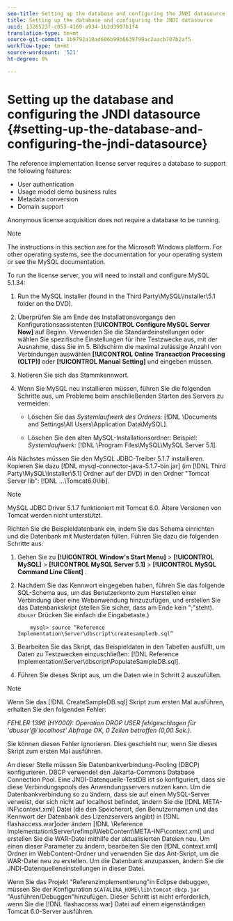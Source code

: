 ```yaml
---
seo-title: Setting up the database and configuring the JNDI datasource
title: Setting up the database and configuring the JNDI datasource
uuid: 1326523f-c053-4169-a934-1b2d3907b1f4
translation-type: tm+mt
source-git-commit: 1b9792a10ad606b99b6639799ac2aacb707b2af5
workflow-type: tm+mt
source-wordcount: '521'
ht-degree: 0%

---
```



# Setting up the database and configuring the JNDI datasource {#setting-up-the-database-and-configuring-the-jndi-datasource}

The reference implementation license server requires a database to support the following features:

* User authentication
* Usage model demo business rules
* Metadata conversion
* Domain support

Anonymous license acquisition does not require a database to be running.

>[!NOTE]
>
>The instructions in this section are for the Microsoft Windows platform. For other operating systems, see the documentation for your operating system or see the MySQL documentation.

To run the license server, you will need to install and configure MySQL 5.1.34:

1. Run the MySQL installer (found in the Third Party\MySQL\Installer\5.1 folder on the DVD).
1. Überprüfen Sie am Ende des Installationsvorgangs den Konfigurationsassistenten **[!UICONTROL Configure MySQL Server Now]** auf Beginn. Verwenden Sie die Standardeinstellungen oder wählen Sie spezifische Einstellungen für Ihre Testzwecke aus, mit der Ausnahme, dass Sie im 5. Bildschirm die maximal zulässige Anzahl von Verbindungen auswählen **[!UICONTROL Online Transaction Processing (OLTP)]** oder **[!UICONTROL Manual Setting]** und eingeben müssen.

1. Notieren Sie sich das Stammkennwort.
1. Wenn Sie MySQL neu installieren müssen, führen Sie die folgenden Schritte aus, um Probleme beim anschließenden Starten des Servers zu vermeiden:

   * Löschen Sie das *Systemlaufwerk des Ordners:* [!DNL \Documents and Settings\All Users\Application Data\MySQL].

   * Löschen Sie den alten MySQL-Installationsordner: Beispiel: *Systemlaufwerk:* [!DNL \Program Files\MySQL\MySQL Server 5.1].

Als Nächstes müssen Sie den MySQL JDBC-Treiber 5.1.7 installieren. Kopieren Sie dazu [!DNL mysql-connector-java-5.1.7-bin.jar] (im [!DNL Third Party\MySQL\Installer\5.1] Ordner auf der DVD) in den Ordner &quot;Tomcat Server lib&quot;: [!DNL ...\Tomcat6.0\lib].

>[!NOTE]
>
>MySQL JDBC Driver 5.1.7 funktioniert mit Tomcat 6.0. Ältere Versionen von Tomcat werden nicht unterstützt.

Richten Sie die Beispieldatenbank ein, indem Sie das Schema einrichten und die Datenbank mit Musterdaten füllen. Führen Sie dazu die folgenden Schritte aus:

1. Gehen Sie zu **[!UICONTROL Window's Start Menu]** > **[!UICONTROL MySQL]** > **[!UICONTROL MySQL Server 5.1]** > **[!UICONTROL MySQL Command Line Client]** .
1. Nachdem Sie das Kennwort eingegeben haben, führen Sie das folgende SQL-Schema aus, um das Benutzerkonto zum Herstellen einer Verbindung über eine Webanwendung hinzuzufügen, und erstellen Sie das Datenbankskript (stellen Sie sicher, dass am Ende kein &quot;;&quot;steht). `dbuser` Drücken Sie einfach die Eingabetaste.)

   ```
       mysql> source “Reference Implementation\Server\dbscript\createsampledb.sql”
   ```

1. Bearbeiten Sie das Skript, das Beispieldaten in den Tabellen ausfüllt, um Daten zu Testzwecken einzuschließen: [!DNL Reference Implementation\Server\dbscript\PopulateSampleDB.sql].
1. Führen Sie dieses Skript aus, um die Daten wie in Schritt 2 auszufüllen.

>[!NOTE]
>
>Wenn Sie das [!DNL CreateSampleDB.sql] Skript zum ersten Mal ausführen, erhalten Sie den folgenden Fehler:

*FEHLER 1396 (HY000): Operation DROP USER fehlgeschlagen für &#39;dbuser&#39;@&#39;localhost&#39; Abfrage OK, 0 Zeilen betroffen (0,00 Sek.).*

Sie können diesen Fehler ignorieren. Dies geschieht nur, wenn Sie dieses Skript zum ersten Mal ausführen.

An dieser Stelle müssen Sie Datenbankverbindung-Pooling (DBCP) konfigurieren. DBCP verwendet den Jakarta-Commons Database Connection Pool. Eine JNDI-Datenquelle-TestDB ist so konfiguriert, dass sie diese Verbindungspools des Anwendungsservers nutzen kann. Um die Datenbankverbindung so zu ändern, dass sie auf einen MySQL-Server verweist, der sich nicht auf localhost befindet, ändern Sie die [!DNL META-INF\context.xml] Datei (die den Speicherort, den Benutzernamen und das Kennwort der Datenbank des Lizenzservers angibt) in [!DNL flashaccess.war]oder ändern [!DNL \Reference Implementation\Server\refimpl\WebContent\META-INF\context.xml] und erstellen Sie die WAR-Datei mithilfe der aktualisierten Dateien neu. Um einen dieser Parameter zu ändern, bearbeiten Sie den [!DNL context.xml] Ordner im WebContent-Ordner und verwenden Sie das Ant-Skript, um die WAR-Datei neu zu erstellen. Um die Datenbank anzupassen, ändern Sie die JNDI-Datenquelleneinstellungen in dieser Datei.

Wenn Sie das Projekt &quot;Referenzimplementierung&quot;in Eclipse debuggen, müssen Sie der Konfiguration `$CATALINA_HOME\lib\tomcat-dbcp.jar` &quot;Ausführen/Debuggen&quot;hinzufügen. Dieser Schritt ist nicht erforderlich, wenn Sie die [!DNL flashaccess.war] Datei auf einem eigenständigen Tomcat 6.0-Server ausführen.

